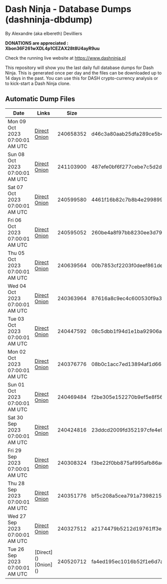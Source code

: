 # Dash Ninja - Database Dumps (dashninja-dbdump)
By Alexandre (aka elbereth) Devilliers

**DONATIONS are appreciated : Xbon36F261wXDL4p1CEZAX28t8U4ayR9uu**

Check the running live website at https://www.dashninja.pl

This repository will show you the last daily full database dumps for Dash Ninja. This is generated once per day and the files can be downloaded up to 14 days in the past.
You can use this for DASH crypto-currency analysis or to kick-start a Dash Ninja clone.


## Automatic Dump Files
| Date | Links | Size | SHA256 |
|--|--|--|--|
| Mon 09 Oct 2023 07:00:01 AM UTC | [Direct](https://oshi.at/Uoiv) [Onion](http://5ety7tpkim5me6eszuwcje7bmy25pbtrjtue7zkqqgziljwqy3rrikqd.onion/Uoiv) | 240658352 | d46c3a80aab25dfa289ce5b44ea4dc792bd46462a69c3732aec82fa3139c6cf5 | 
| Sun 08 Oct 2023 07:00:01 AM UTC | [Direct](https://oshi.at/Ybhea) [Onion](http://5ety7tpkim5me6eszuwcje7bmy25pbtrjtue7zkqqgziljwqy3rrikqd.onion/Ybhea) | 241103900 | 487efe0bf6f277cebe7c5d2da942a95585e39f610e5cc32f16e331394cd7d5a6 | 
| Sat 07 Oct 2023 07:00:01 AM UTC | [Direct](https://oshi.at/SWWa) [Onion](http://5ety7tpkim5me6eszuwcje7bmy25pbtrjtue7zkqqgziljwqy3rrikqd.onion/SWWa) | 240599580 | 4461f16b82c7b8b4e299899728ba65dd72211445f03bd7933094cf425588c479 | 
| Fri 06 Oct 2023 07:00:01 AM UTC | [Direct](https://oshi.at/EaHw) [Onion](http://5ety7tpkim5me6eszuwcje7bmy25pbtrjtue7zkqqgziljwqy3rrikqd.onion/EaHw) | 240595052 | 260be4a8f97bb8230ee3d79dc739b1930788037e9384141f2f46c0289de4f7a5 | 
| Thu 05 Oct 2023 07:00:01 AM UTC | [Direct](<html>) [Onion]() | 240639564 | 00b7853cf2203f0deef861de06ed1edff35cd0e3d749e9d33099b69d75f8fbda | 
| Wed 04 Oct 2023 07:00:01 AM UTC | [Direct](<html>) [Onion]() | 240363964 | 87616a8c9ec4c600530f9a32315f29057a6f721b7f37909449730f1b6cb965f1 | 
| Tue 03 Oct 2023 07:00:01 AM UTC | [Direct](https://oshi.at/feks) [Onion](http://5ety7tpkim5me6eszuwcje7bmy25pbtrjtue7zkqqgziljwqy3rrikqd.onion/feks) | 240447592 | 08c5dbb1f94d1e1ba92906a044d63155507fd92a8e110a0218fe1620a017a893 | 
| Mon 02 Oct 2023 07:00:01 AM UTC | [Direct](https://oshi.at/Zezb) [Onion](http://5ety7tpkim5me6eszuwcje7bmy25pbtrjtue7zkqqgziljwqy3rrikqd.onion/Zezb) | 240376776 | 08b0c1acc7ed13894af1d6683a731ffd9ac7c9ed61a9342cca26d776ec6e4892 | 
| Sun 01 Oct 2023 07:00:01 AM UTC | [Direct](https://oshi.at/scFx) [Onion](http://5ety7tpkim5me6eszuwcje7bmy25pbtrjtue7zkqqgziljwqy3rrikqd.onion/scFx) | 240469484 | f2be305e152270b9ef5e8f564c509ed3e3f07a5c9554ef11423dfaa5876786ec | 
| Sat 30 Sep 2023 07:00:01 AM UTC | [Direct](https://oshi.at/qJTV) [Onion](http://5ety7tpkim5me6eszuwcje7bmy25pbtrjtue7zkqqgziljwqy3rrikqd.onion/qJTV) | 240424816 | 23ddcd2009fd352197cfe4e95cf2a904c4ccea80ceabac17487bd8b077fc8c66 | 
| Fri 29 Sep 2023 07:00:01 AM UTC | [Direct](https://oshi.at/TfoR) [Onion](http://5ety7tpkim5me6eszuwcje7bmy25pbtrjtue7zkqqgziljwqy3rrikqd.onion/TfoR) | 240308324 | f3be22f0bb875af995afb86ace4670cfa6953185e020147e315287fc8ad0fb52 | 
| Thu 28 Sep 2023 07:00:01 AM UTC | [Direct](https://oshi.at/qNnEf) [Onion](http://5ety7tpkim5me6eszuwcje7bmy25pbtrjtue7zkqqgziljwqy3rrikqd.onion/qNnEf) | 240351776 | bf5c208a5cea791a7398215fbded9bbc9936d4326f3455034406894d84e7a515 | 
| Wed 27 Sep 2023 07:00:01 AM UTC | [Direct](https://oshi.at/NBuh) [Onion](http://5ety7tpkim5me6eszuwcje7bmy25pbtrjtue7zkqqgziljwqy3rrikqd.onion/NBuh) | 240327512 | a2174479b5212d19761ff3ed350603f3ac78995cf2e808a082170d6838736200 | 
| Tue 26 Sep 2023 07:00:01 AM UTC | [Direct](</body></html>) [Onion](</body></html>) | 240520712 | fa4ed195ec1016b52f1e6d7a09c8b3a8dd4ad2e1871916752516120efe07f498 | 
